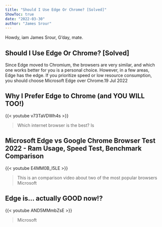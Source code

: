 ```yaml
---
title: "Should I Use Edge Or Chrome? [Solved]"
ShowToc: true 
date: "2022-03-30"
author: "James Srour" 
---
```


Howdy, iam James Srour, G’day, mate.
## Should I Use Edge Or Chrome? [Solved]
Since Edge moved to Chromium, the browsers are very similar, and which one works better for you is a personal choice. However, in a few areas, Edge has the edge. If you prioritize speed or low resource consumption, you should choose Microsoft Edge over Chrome.19 Jul 2022

## Why I Prefer Edge to Chrome (and YOU WILL TOO!)
{{< youtube v73TaVDWh4s >}}
>Which internet browser is the best? Is 

## Microsoft Edge vs Google Chrome Browser Test 2022 - Ram Usage, Speed Test, Benchmark Comparison
{{< youtube E4MM0B_l5LE >}}
>This is an comparison video about two of the most popular browsers Microsoft 

## Edge is... actually GOOD now!?
{{< youtube AND5MMmbZsE >}}
>Microsoft 

